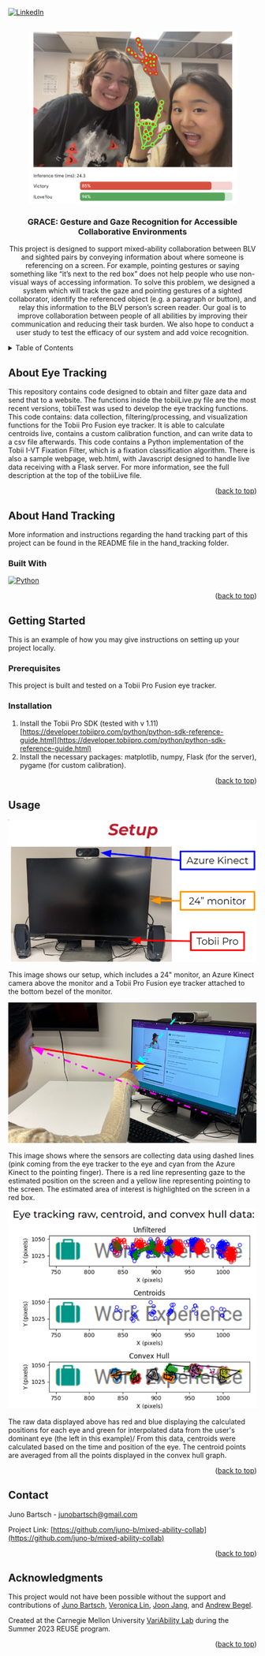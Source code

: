 <a name="readme-top"></a>
<!-- PROJECT SHIELDS -->
[![LinkedIn][linkedin-shield]][linkedin-url]

<!-- PROJECT LOGO -->
<br />
<div align="center">
  <a href="https://github.com/juno-b/mixed-ability-collab">
    <img src="images/logo.png" alt="Two people smiling, making two gestures recognized as 'Victory' and 'ILoveYou' within mediapipe." width="425" height="350">
  </a>

<h3 align="center">GRACE: Gesture and Gaze Recognition for Accessible Collaborative Environments</h3>

  <p align="center">
    This project is designed to support mixed-ability collaboration between BLV and sighted pairs by conveying information about where someone is referencing on a screen. For example, pointing gestures or saying something like “it’s next to the red box” does not help people who use non-visual ways of accessing information. To solve this problem, we designed a system which will track the gaze and pointing gestures of a sighted collaborator, identify the referenced object (e.g. a paragraph or button), and relay this information to the BLV person’s screen reader. Our goal is to improve collaboration between people of all abilities by improving their communication and reducing their task burden. We also hope to conduct a user study to test the efficacy of our system and add voice recognition. 

  </p>
</div>

<!-- TABLE OF CONTENTS -->
<details>
  <summary>Table of Contents</summary>
  <ol>
    <li>
      <a href="#about-the-project">About Eye Tracking</a>
      <ul>
        <li><a href="#built-with">Built With</a></li>
      </ul>
    </li>
    <li>
      <a href="#getting-started">Getting Started</a>
      <ul>
        <li><a href="#prerequisites">Prerequisites</a></li>
        <li><a href="#installation">Installation</a></li>
      </ul>
    </li>
    <li><a href="#usage">Usage</a></li>
    <li><a href="#contact">Contact</a></li>
    <li><a href="#acknowledgments">Acknowledgments</a></li>
  </ol>
</details>

<!-- ABOUT EYE TRACKING -->
## About Eye Tracking

<!--[![Product Name Screen Shot][product-screenshot]](https://example.com)-->

  This repository contains code designed to obtain and filter gaze data and send that to a website.
  The functions inside the tobiiLive.py file are the most recent versions, tobiiTest was used to develop the eye tracking functions.
  This code contains: data collection, filtering/processing, and visualization functions for the Tobii Pro Fusion eye tracker.
  It is able to calculate centroids live, contains a custom calibration function, and can write data to a csv file afterwards.
  This code contains a Python implementation of the Tobii I-VT Fixation Filter, which is a fixation classification algorithm.
  There is also a sample webpage, web.html, with Javascript designed to handle live data receiving with a Flask server.
  For more information, see the full description at the top of the tobiiLive file.

<p align="right">(<a href="#readme-top">back to top</a>)</p>

## About Hand Tracking

More information and instructions regarding the hand tracking part of this project can be found in the README file in the hand_tracking folder.

### Built With

[![Python][Python.org]][Python-url]

<p align="right">(<a href="#readme-top">back to top</a>)</p>

<!-- GETTING STARTED -->
## Getting Started

This is an example of how you may give instructions on setting up your project locally.

### Prerequisites

This project is built and tested on a Tobii Pro Fusion eye tracker.

### Installation

1. Install the Tobii Pro SDK (tested with v 1.11) [https://developer.tobiipro.com/python/python-sdk-reference-guide.html](https://developer.tobiipro.com/python/python-sdk-reference-guide.html)
2. Install the necessary packages: matplotlib, numpy, Flask (for the server), pygame (for custom calibration).

<p align="right">(<a href="#readme-top">back to top</a>)</p>

<!-- USAGE EXAMPLES -->
## Usage
![A monitor with a camera on the top and an eye tracker attached to the bottom of the monitor. The camera, eye tracker, and monitor are labeled with colored arrows.](images/setup.png) 

This image shows our setup, which includes a 24" monitor, an Azure Kinect camera above the monitor and a Tobii Pro Fusion eye tracker attached to the bottom bezel of the monitor.

![A user is pointing and looking at our monitor screen while the sensors estimate their position.](images/pointers.png) 

This image shows where the sensors are collecting data using dashed lines (pink coming from the eye tracker to the eye and cyan from the Azure Kinect to the pointing finger). There is a red line representing gaze to the estimated position on the screen and a yellow line representing pointing to the screen. The estimated area of interest is highlighted on the screen in a red box.

![Three graphs which show the raw eye tracking data, calculated centroids, and convex hulls displayed on the text "Work Experience"](images/eyetracking.png) 

The raw data displayed above has red and blue displaying the calculated positions for each eye and green for interpolated data from the user's dominant eye (the left in this example)/ From this data, centroids were calculated based on the time and position of the eye. The centroid points are averaged from all the points displayed in the convex hull graph.



<p align="right">(<a href="#readme-top">back to top</a>)</p>

<!-- CONTACT -->
## Contact

Juno Bartsch - junobartsch@gmail.com

Project Link: [https://github.com/juno-b/mixed-ability-collab](https://github.com/juno-b/mixed-ability-collab)

<p align="right">(<a href="#readme-top">back to top</a>)</p>

<!-- ACKNOWLEDGMENTS -->
## Acknowledgments
This project would not have been possible without the support and contributions of [Juno Bartsch](https://github.com/juno-b), [Veronica Lin](https://github.com/yanziv), [Joon Jang](https://github.com/joonbugs), and [Andrew Begel](https://github.com/abegel).

Created at the Carnegie Mellon University [VariAbility Lab](https://github.com/cmu-variability) during the Summer 2023 REUSE program.

<p align="right">(<a href="#readme-top">back to top</a>)</p>

<!-- MARKDOWN LINKS & IMAGES -->
<!-- https://www.markdownguide.org/basic-syntax/#reference-style-links -->
[contributors-shield]: https://img.shields.io/github/contributors/juno-b/mixed-ability-collab.svg?style=for-the-badge
[contributors-url]: https://github.com/juno-b/mixed-ability-collab/graphs/contributors
[linkedin-shield]: https://img.shields.io/badge/-LinkedIn-black.svg?style=for-the-badge&logo=linkedin&colorB=555
[linkedin-url]: https://linkedin.com/in/juno-Bartsch-85594a235
[product-screenshot]: images/screenshot.png
[Python.org]: https://img.shields.io/badge/python-3.10-gray?labelColor=3670a0&style=for-the-badge&logo=python&logoColor=ffdd54
[Python-url]: https://www.python.org/downloads/release/python-31011/
